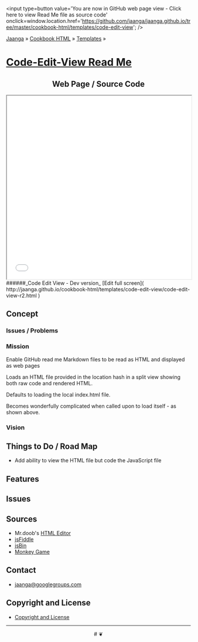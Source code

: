 <span style=display:none; >[You are now in GitHub source code view - Click here to view Read Me file as a web page]( http://jaanga.github.io/cookbook-html/templates/code-edit-view/ "View file as a web page." ) </span>
<input type=button value='You are now in GitHub web page view - Click here to view Read Me file as source code' onclick=window.location.href='https://github.com/jaanga/jaanga.github.io/tree/master/cookbook-html/templates/code-edit-view'; />

[Jaanga]( http://jaanga.github.io ) &raquo; [Cookbook HTML]( http://jaanga.github.io/cookbook-html/  ) &raquo; [Templates]( http://jaanga.github.io/cookbook-html/templates/  ) &raquo;

[Code-Edit-View Read Me]( index.html )
====

## <center>Web Page / Source Code</center>

<iframe class=ifr src=./dev/index.html width=100% height=500px >View thid reas me file as a web page to see the content of this iframe</iframe>
######_Code Edit View - Dev version_ [Edit full screen]( http://jaanga.github.io/cookbook-html/templates/code-edit-view/code-edit-view-r2.html )


## Concept

### Issues / Problems
<!--

The general format is an adaptation of the ideas developed in Alexander's _et al_ [A Patttern Language]( https://books.google.com/books?id=hwAHmktpk5IC&pg=PR10#v=onepage&q&f=false ) - as sammarized on page 10.

Each pattern describes a problem which occurs over and over again in our environment, and then describes the core of the solution to that problem, in such a way that you can use this solution a million times over, without ever doing it the same way twice.

patterns are descriptions of common problems and proposal for the solutions that can be used repeatedly every time the problem is encountered and producing an different outcome.

-->


### Mission
<!-- a statement of a rationale, applicable now as well as in the future -->

Enable GitHub read me Markdown files to be read as HTML and displayed as web pages

Loads an HTML file provided in the location hash in a split view showing both raw code and rendered HTML.

Defaults to loading the local index.html file.

Becomes wonderfully complicated when called upon to load itself - as shown above.


### Vision
<!--  a descriptive picture of a desired future state -->



## Things to Do / Road Map

* Add ability to view the HTML file but code the JavaScript file

## Features


## Issues

 
## Sources

* Mr.doob's [HTML Editor]( http://mrdoob.com/projects/htmleditor/ )
* [jsFiddle]( http://jsfiddle.net/ )
* [jsBin]( https://jsbin.com/ )
* [Monkey Game]( http://codedan.net/MonkeyX/WebGL/three.js/Example_0006/WebGL/MonkeyGame.html )

## Contact

* jaanga@googlegroups.com

## Copyright and License

* [Copyright and License]( http://jaanga.github.io/#http://jaanga.github.io/jaanga-copyright-and-mit-license.md ) 

***

<center title="dingbat" >
# <a href=javascript:window.scrollTo(0,0); style=text-decoration:none; >❦</a>
</center>

